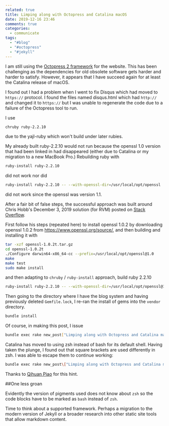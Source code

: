 ```yaml
---
related: true
title: Limping along with Octopress and Catalina macOS
date: 2019-12-16 23:46
comments: true
categories:
  - communicate
tags:
  - "#blog"
  - "#octopress"
  - "#jekyll"
---
```


I am still using the [Octopress 2 framework][octopress] for the website.  This has been challenging as the dependencies for old obsolete software gets harder and harder to satisfy.  However, it appears that I have succeed again for at least the Catalina release of macOS.

I found out I had a problem when I went to fix Disqus which had moved to `https://` protocol.  I found the files named disqus.html which had `http://` and changed it to `https://` but I was unable to regenerate the code due to a failure of the Octopress tool to run.

I use

```bash
chruby ruby-2.2.10
```

due to the yajl-ruby which won't build under later rubies.

My already built ruby-2.2.10 would not run because the openssl 1.0 version that had been linked in had disappeared (either due to Catalina or my migration to a new MacBook Pro.)  Rebuilding ruby with

```bash
ruby-install ruby-2.2.10
```

did not work nor did

```bash
ruby-install ruby-2.2.10 -- --with-openssl-dir=/usr/local/opt/openssl
```

did not work since the openssl was version 1.1.

After a fair bit of false steps, the successful approach was built around Chris Hobb's December 3, 2019 solution (for RVM) posted on [Stack Overflow](https://stackoverflow.com/questions/15511943/troubles-with-rvm-and-openssl).

First follow his steps (repeated here) to install openssl 1.0.2 by downloading openssl 1.0.2 from <https://www.openssl.org/source/>, and then building and installing it with

```bash
tar -xzf openssl-1.0.2t.tar.gz
cd openssl-1.0.2t
./Configure darwin64-x86_64-cc --prefix=/usr/local/opt/openssl@1.0
make
make test
sudo make install
```

and then adapting to `chruby` / `ruby-install` approach, build ruby 2.2.10 

```bash
ruby-install ruby-2.2.10 -- --with-openssl-dir=/usr/local/opt/openssl@1.0
```

Then going to the directory where I have the blog system and having previously deleted `Gemfile.lock`, I re-ran the install of gems into the `vendor` directory.

```bash
bundle install
```

Of course, in making this post, I issue

```bash
bundle exec rake new_post["Limping along with Octopress and Catalina macOS"]
```

Catalina has moved to using zsh instead of bash for its default shell.  Having taken the plunge, I found out that square brackets are used differently in zsh.  I was able to escape them to continue working:

```bash
bundle exec rake new_post\["Limping along with Octopress and Catalina macOS"\]
```
Thanks to [Qihuan Piao](http://kinopyo.com/en/blog/escape-square-bracket-by-default-in-zsh!) for this hint.

##One less groan 

Evidently the version of pigments used does not know about `zsh` so the code blocks have to be marked as `bash` instead of `zsh`.

Time to think about a supported framework.  Perhaps a migration to the modern version of Jekyll or a broader research into other static site tools that allow markdown content.

[octopress]: http://octopress.org